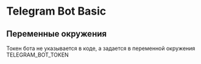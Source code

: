 # Telegram Bot Basic

## Переменные окружения
Токен бота не указывается в коде, а задается в переменной окружения TELEGRAM_BOT_TOKEN
